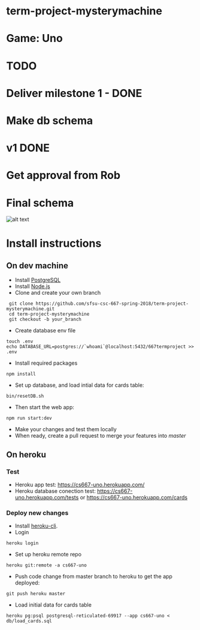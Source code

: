 # term-project-mysterymachine
# Game: Uno

# TODO
#
# Deliver milestone 1 - DONE
#
# Make db schema
#   v1 DONE
#   Get approval from Rob
#   Final schema

![alt text](https://github.com/sfsu-csc-667-spring-2018/term-project-mysterymachine/blob/master/public/images/database_schema.jpg "schema")
# Install instructions
## On dev machine
* Install [PostgreSQL](https://www.postgresql.org/download/)
* Install [Node.js](https://nodejs.org/en/download/)
* Clone and create your own branch
```
 git clone https://github.com/sfsu-csc-667-spring-2018/term-project-mysterymachine.git
 cd term-project-mysterymachine
 git checkout -b your_branch
```
* Create database env file
```
touch .env
echo DATABASE_URL=postgres://`whoami`@localhost:5432/667termproject >> .env
```
* Install required packages
```
npm install
```
* Set up database, and load intial data for cards table:
```
bin/resetDB.sh
```
* Then start the web app:
```
npm run start:dev
```
* Make your changes and test them locally
* When ready, create a pull request to merge your features into *master*
## On heroku
### Test
* Heroku app test: https://cs667-uno.herokuapp.com/
* Heroku database conection test: https://cs667-uno.herokuapp.com/tests or
https://cs667-uno.herokuapp.com/cards
### Deploy new changes
* Install [heroku-cli](https://devcenter.heroku.com/articles/heroku-cli).
* Login 
```
heroku login
```
* Set up heroku remote repo
```
heroku git:remote -a cs667-uno
```
* Push code change from master branch to heroku to get the app deployed:
```
git push heroku master
```
* Load initial data for cards table
```
heroku pg:psql postgresql-reticulated-69917 --app cs667-uno < db/load_cards.sql
```
